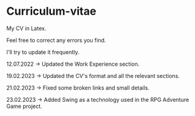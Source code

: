 # Curriculum-vitae

My CV in Latex.

Feel free to correct any errors you find.

I'll try to update it frequently.

12.07.2022 -> Updated the Work Experience section.

19.02.2023 -> Updated the CV's format and all the relevant sections.

21.02.2023 -> Fixed some broken links and small details.

23.02.2023 -> Added Swing as a technology used in the RPG Adventure Game project.

